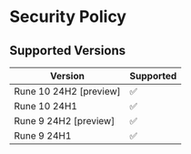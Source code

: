 # Security Policy

## Supported Versions

| Version | Supported          |
| ------- | ------------------ |
| Rune 10 24H2 [preview]  | :white_check_mark: |
| Rune 10 24H1   | :white_check_mark: |
| Rune 9 24H2 [preview]   | :white_check_mark: |
| Rune 9 24H1   | :white_check_mark: |
